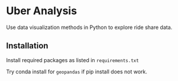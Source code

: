 # Uber Analysis
Use data visualization methods in Python to explore ride share data.

## Installation
Install required packages as listed in `requirements.txt`

Try conda install for `geopandas` if pip install does not work.
